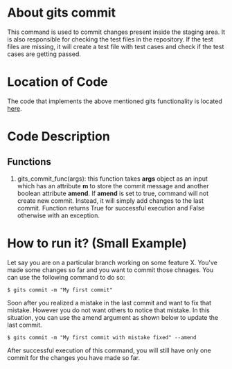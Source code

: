 # About gits commit
This command is used to commit changes present inside the staging area. It is also responsible for checking the test files in the repository. If the test files are missing, it will create a test file with test cases and check if the test cases are getting passed. 

# Location of Code
The code that implements the above mentioned gits functionality is located [here](https://github.com/harshitpatel96/GITS/blob/master/code/gits_commit.py).

# Code Description
## Functions
1. gits_commit_func(args):
this function takes **args** object as an input which has an attribute **m** to store the commit message and another boolean attribute **amend**. 
If **amend** is set to true, command will not create new commit. Instead, it will simply add changes to the last commit.
Function returns True for successful execution and False otherwise with an exception.


# How to run it? (Small Example)
Let say you are on a particular branch working on some feature X. 
You've made some changes so far and you want to commit those chnages.
You can use the following command to do so:
```
$ gits commit -m "My first commit"
```
Soon after you realized a mistake in the last commit and want to fix that mistake.
However you do not want others to notice that mistake. 
In this situation, you can use the amend argument as shown below to update the last commit.
```
$ gits commit -m "My first commit with mistake fixed" --amend
``` 
After successful execution of this command, you will still have only one commit for the changes you have made so far.